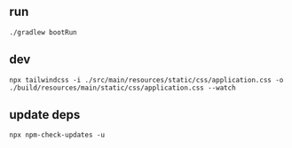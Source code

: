 ## run
```
./gradlew bootRun
```
## dev
```
npx tailwindcss -i ./src/main/resources/static/css/application.css -o ./build/resources/main/static/css/application.css --watch
```
## update deps
```
npx npm-check-updates -u
```
